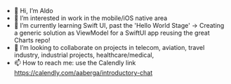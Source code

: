 - 👋 Hi, I’m Aldo
- 👀 I’m interested in work in the mobile/iOS native area
- 🌱 I’m currently learning Swift UI, past the 'Hello World Stage' -> Creating a generic solution as ViewModel for a SwiftUI app reusing the great Charts repo!
- 💞️ I’m looking to collaborate on projects in telecom, aviation, travel industry, industrial projects, healthcare/medical,
- 📫 How to reach me: use the Calendly link https://calendly.com/aaberga/introductory-chat

<!---
aaberga/aaberga is a ✨ special ✨ repository because its `README.md` (this file) appears on your GitHub profile.
You can click the Preview link to take a look at your changes.
--->
